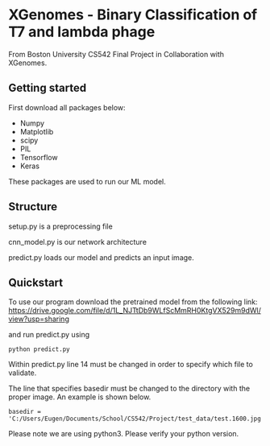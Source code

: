 # XGenomes - Binary Classification of T7 and lambda phage
From Boston University CS542 Final Project in Collaboration with XGenomes.

## Getting started
First download all packages below:
- Numpy
- Matplotlib
- scipy
- PIL
- Tensorflow
- Keras

These packages are used to run our ML model.

## Structure
setup.py is a preprocessing file

cnn_model.py is our network architecture

predict.py loads our model and predicts an input image.

## Quickstart
To use our program download the pretrained model from the following link: https://drive.google.com/file/d/1L_NJTtDb9WLfScMmRH0KtgVX529m9dWl/view?usp=sharing

and run predict.py using 
```
python predict.py
```
Within predict.py line 14 must be changed in order to specify which file to validate. 

The line that specifies basedir must be changed to the directory with the proper image. An example is shown below.
```
basedir = 'C:/Users/Eugen/Documents/School/CS542/Project/test_data/test.1600.jpg'
```
Please note we are using python3. Please verify your python version.

